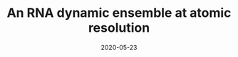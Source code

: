 ---
title: "An RNA dynamic ensemble at atomic resolution"
date: '2020-05-23'
authors: "Shi H, Rangadurai A, Assi HA, Roy R, Case DA, Herschlag D, Yesselman JD, Al-Hashimi HM"
reviewers: "Fraser JS"

peer-review:
- disqus: 2a7ngzw
  biorxiv: 2020.05.13.092981v2
---